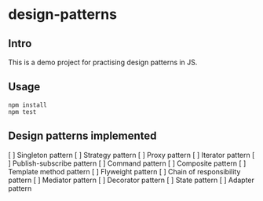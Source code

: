 # design-patterns

## Intro

This is a demo project for practising design patterns in JS.

## Usage

```shell
npm install
npm test
```

## Design patterns implemented

[ ] Singleton pattern
[ ] Strategy pattern
[ ] Proxy pattern
[ ] Iterator pattern
[ ] Publish-subscribe pattern
[ ] Command pattern
[ ] Composite pattern
[ ] Template method pattern
[ ] Flyweight pattern
[ ] Chain of responsibility pattern
[ ] Mediator pattern
[ ] Decorator pattern
[ ] State pattern
[ ] Adapter pattern
